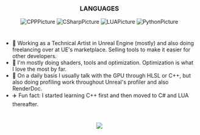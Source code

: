 <h3 align="center">LANGUAGES</h3>
<p align="center">
  <img alt="CPPPicture"        src="https://img.shields.io/badge/C%2B%2B-545d68?style=for-the-badge&logo=c%2B%2B&logoColor=white">
  <img alt="CSharpPicture"     src="https://img.shields.io/badge/C%23-545d68?style=for-the-badge&logo=c-sharp&logoColor=white">
  <img alt="LUAPicture"        src="https://img.shields.io/badge/Lua-545d68?style=for-the-badge&logo=lua&logoColor=white">
  <img alt="PythonPicture"     src="https://img.shields.io/badge/Python-545d68?style=for-the-badge&logo=python&logoColor=white">
</p>
<h1></h1>

- 👷 Working as a Technical Artist in Unreal Engine (mostly) and also doing freelancing over at UE's marketplace. Selling tools to make it easier for other developers.
- 👷 I'm mostly doing shaders, tools and optimization. Optimization is what I love the most by far.
- 👀 On a daily basis I usually talk with the GPU through HLSL or C++, but also doing profiling work throughout Unreal's profiler and also RenderDoc.
- ✈️ Fun fact: I started learning C++ first and then moved to C# and LUA thereafter.

<h1></h1>
<p align="center">
<img src="https://github-readme-stats.vercel.app/api/top-langs/?username=DirectRender&count_private=true&layout=compact&theme=nord&langs_count=69">
</p>
